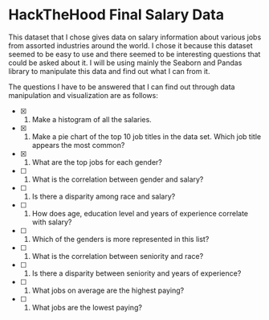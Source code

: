 # HackTheHood Final Salary Data

This dataset that I chose gives data on salary information about various jobs from assorted industries around the world. 
I chose it because this dataset seemed to be easy to use and there seemed to be interesting questions that could be asked about it.
I will be using mainly the Seaborn and Pandas library to manipulate this data and find out what I can from it.

The questions I have to be answered that I can find out through data manipulation and visualization are as follows:
    
- [x] 1. Make a histogram of all the salaries.
- [x] 1. Make a pie chart of the top 10 job titles in the data set. Which job title appears the most common?
- [x] 1. What are the top jobs for each gender?
- [ ] 1. What is the correlation between gender and salary?
- [ ] 1. Is there a disparity among race and salary?
- [ ] 1. How does age, education level and years of experience correlate with salary?
- [ ] 1. Which of the genders is more represented in this list?
- [ ] 1. What is the correlation between seniority and race?
- [ ] 1. Is there a disparity between seniority and years of experience?
- [ ] 1. What jobs on average are the highest paying?
- [ ] 1. What jobs are the lowest paying?



